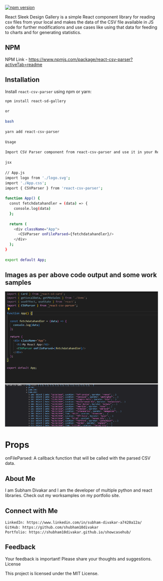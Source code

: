 
[![npm version](https://badge.fury.io/js/react-csv-parser.svg)](https://badge.fury.io/js/react-csv-parser)

React Sleek Design Gallery is a simple React component library for reading csv files from your local and makes the data of the CSV file available in JS code for further modifications and use cases like using that data for feeding to charts and for generating statistics.
## NPM 
NPM Link - https://www.npmjs.com/package/react-csv-parser?activeTab=readme

## Installation

Install `react-csv-parser` using npm or yarn:

```bash
npm install react-sd-gallery

or

bash

yarn add react-csv-parser

Usage

Import CSV Parser component from react-csv-parser and use it in your React application:

jsx

// App.js
import logo from './logo.svg';
import './App.css';
import { CSVParser } from 'react-csv-parser';

function App() {
  const fetchdatahandler = (data) => {
    console.log(data)
  };

  return (
    <div className="App">
      <CSVParser onFileParsed={fetchdatahandler}/>
    </div>
  );
}

export default App;
```

## Images as per above code output and some work samples

![This is an alt text.](/image/1.png "This is a sample image.")
![This is an alt text.](/image/2.png "This is a sample image.")


# Props

onFileParsed: A callback function that will be called with the parsed CSV data.


## About Me
I am Subham Divakar and I am the developer of multiple python and react libraries.
Check out my worksamples on my portfolio site.

## Connect with Me

    LinkedIn: https://www.linkedin.com/in/subham-divakar-a7420a12a/
    GitHub: https://github.com/shubham10divakar
    Portfolio: https://shubham10divakar.github.io/showcasehub/

## Feedback

Your feedback is important! Please share your thoughts and suggestions.
License

This project is licensed under the MIT License.

